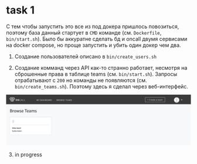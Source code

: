 # task 1

С тем чтобы запустить это все из под докера пришлось повозиться, поэтому база данный стартует в  `CMD` команде (см. `Dockerfile`, `bin/start.sh`). Было бы аккуратне сделать бд и oncall двумя сервисами на docker compose, но проще запустить и убить один докер чем два.

1. Создание пользователей описано в `bin/create_users.sh`

2. Создание комманд через API как-то странно работает, несмотря на сброшенные права в таблице teams (см. `bin/start.sh`). Запросы отрабатывают с `200` но команды не появляются (см. `bin/create_teams.sh`). Поэтому здесь я сделал через веб-интерфейс.

![](/task1/assets/teams.png)

3. in progress